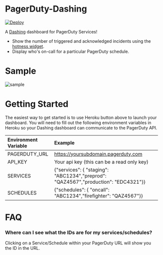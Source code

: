PagerDuty-Dashing
=================

[![Deploy](https://www.herokucdn.com/deploy/button.png)](https://heroku.com/deploy?template=https://github.com/thegreenrobot/pagerduty_dashing)

A [Dashing][dashing] dashboard for PagerDuty Services!

* Show the number of triggered and acknowledged incidents using the [hotness widget][hotness].
* Display who's on-call for a particular PagerDuty schedule.


Sample
=======
![sample](https://f36b09034ab1a72dbb54-bd0fd07e24ed988eda39807e960a82e7.ssl.cf1.rackcdn.com/TinyGrab%20Screen%20Shot%2011-2-14%2012.33.18%20AM.png.jpg)

Getting Started
===============

The easiest way to get started is to use Heroku button above to launch your dashboard. You will need to fill out the following environment variables in Heroku so your Dashing dashboard can communicate to the PagerDuty API.

| Environment Variable | Example |
| :----------------- |:-----------------|
| PAGERDUTY_URL | https://yoursubdomain.pagerduty.com |
| API_KEY | Your api key (this can be a read only key) |
| SERVICES | {"services": { "staging": "ABC1234","preprod": "QAZ4567","production": "EDC4321"}} |
| SCHEDULES | {"schedules": { "oncall": "ABC1234","firefighter": "QAZ4567"}} | 

FAQ
====
### Where can I see what the IDs are for my services/schedules?
Clicking on a Service/Schedule within your PagerDuty URL will show you the ID in the URL.

[dashing]: http://shopify.github.io/dashing/
[hotness]: https://github.com/gottfrois/dashing-hotness
